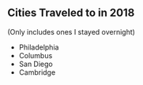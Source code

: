 ## Cities Traveled to in 2018

(Only includes ones I stayed overnight)

* Philadelphia
* Columbus
* San Diego
* Cambridge
